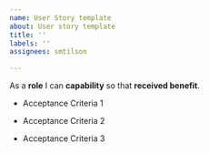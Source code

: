 ```yaml
---
name: User Story template
about: User story template
title: ''
labels: ''
assignees: smtilson

---
```


As a **role** I can **capability** so that **received benefit**.

- Acceptance Criteria 1

- Acceptance Criteria 2

- Acceptance Criteria 3
